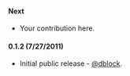 #### Next

* Your contribution here.

#### 0.1.2 (7/27/2011)

* Initial public release - [@dblock](https://github.com/dblock).

